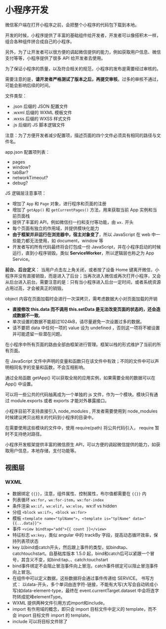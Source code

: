 # 小程序开发

微信客户端在打开小程序之前，会把整个小程序的代码包下载到本地。

开发的时候，小程序提供了丰富的基础组件给开发者，开发者可以像搭积木一样，组合各种组件拼合成自己的小程序。

另外，为了让开发者可以很方便的调起微信提供的能力，例如获取用户信息、微信支付等等，小程序提供了很多 API 给开发者去使用。

为了保证小程序的质量，以及符合相关的规范，小程序的发布是需要经过审核的。

需要注意的是，**请开发者严格测试了版本之后，再提交审核**，过多的审核不通过，可能会影响后续的时间。

文件类型：

- .json 后缀的 JSON 配置文件
- .wxml 后缀的 WXML 模板文件
- .wxss 后缀的 WXSS 样式文件
- .js 后缀的 JS 脚本逻辑文件

注意：为了方便开发者减少配置项，描述页面的四个文件必须具有相同的路径与文件名。

app.json 配置项列表：

- pages
- window?
- tabBar?
- networkTimeout?
- debug?

JS 逻辑层注意事项：

- 增加了 `App` 和 `Page` 对象，进行程序和页面的注册
- 增加了 `getApp()` 和 `getCurrentPages()` 方法，用来获取当前 App 实例和当前页面栈
- 提供了丰富的 API，例如微信扫一扫和支付等功能，由 `wx.` 开头
- 每个页面有独立的作用域，并提供模块化能力
- **由于框架并非运行在浏览器中，宿主对象变了**，所以 JavaScript 在 web 中一些能力都无法使用，如 document，window 等
- 开发者写的所有代码最终将会打包成一份 JavaScript，并在小程序启动的时候运行，直到小程序销毁。类似 **ServiceWorker**，所以逻辑层也称之为 App Service。

**前台、后台定义**： 当用户点击左上角关闭，或者按了设备 Home 键离开微信，小程序并没有直接销毁，而是进入了后台；当再次进入微信或再次打开小程序，又会从后台进入前台。需要注意的是：只有当小程序进入后台一定时间，或者系统资源占用过高，才会被真正的销毁。

object 内容在页面加载时会进行一次深拷贝，需考虑数据大小对页面加载的开销

- **直接修改 this.data 而不调用 this.setData 是无法改变页面的状态的，还会造成数据不一致**。
- 单次设置的数据不能超过1024kB，请尽量避免一次设置过多的数据。
- 请不要把 data 中任何一项的 value 设为 undefined ，否则这一项将不被设置并可能遗留一些潜在问题。

在小程序中所有页面的路由全部由框架进行管理。框架以栈的形式维护了当前的所有页面。

在 JavaScript 文件中声明的变量和函数只在该文件中有效；不同的文件中可以声明相同名字的变量和函数，不会互相影响。

通过全局函数 getApp() 可以获取全局的应用实例，如果需要全局的数据可以在 App() 中设置。

可以将一些公共的代码抽离成为一个单独的 js 文件，作为一个模块。模块只有通过 module.exports 或者 exports 才能对外暴露接口。

小程序目前不支持直接引入 node_modules , 开发者需要使用到 node_modules 时候建议拷贝出相关的代码到小程序的目录中。

​在需要使用这些模块的文件中，使用 require(path) 将公共代码引入， require 暂时不支持绝对路径。

小程序开发框架提供丰富的微信原生 API，可以方便的调起微信提供的能力，如获取用户信息，本地存储，支付功能等。

## 视图层

### WXML

- 数据绑定 `{{}}`，注意，组件属性、控制属性，布尔值都需要在 `{{}}` 内
- 列表循环 `wx:for`，`wx:for-item`，`wx:for-index`
- 条件渲染 `wx:if`，`wx:elif`，`wx:else`，wx:if vs hidden
- 分组 `<block wx:if>`，`<block wx:for>`
- 模板 `<template name="tplName">`，`<template is="tplName" data="{{...data}}">`
- 事件 `<view bindtap="add">{{ count }}</view>`
- 特征标志 `wx:key`，类似 angular 中的 trackBy 字段，提高动态循环效率，保持列表项状态
- key 以bind或catch开头，然后跟上事件的类型，如bindtap、catchtouchstart。自基础库版本 1.5.0 起，bind和catch后可以紧跟一个冒号，其含义不变，如bind:tap、、catch:touchstart
- bind事件绑定不会阻止冒泡事件向上冒泡，catch事件绑定可以阻止冒泡事件向上冒泡。
- 在组件中可以定义数据，这些数据将会通过事件传递给 SERVICE。 书写方式： 以data-开头，多个单词由连字符-链接，不能有大写(大写会自动转成小写)如data-element-type，最终在 event.currentTarget.dataset 中会将连字符转成驼峰elementType。
- WXML 提供两种文件引用方式import和include。
- import 有作用域的概念，即只会 import 目标文件中定义的 template，而不会 import 目标文件 import 的 template。
- include 可以将目标文件除了 <template/> <wxs/> 外的整个代码引入，相当于是拷贝到 include 位置，如：

### WXS

- WXS（WeiXin Script）是小程序的一套脚本语言，结合 WXML，可以构建出页面的结构
- wxs 与 javascript 是不同的语言，有自己的语法，并不和 javascript 一致
- wxs 的运行环境和其他 javascript 代码是隔离的，wxs 中不能调用其他 javascript 文件中定义的函数，也不能调用小程序提供的API
- 页面的脚本逻辑是在JsCore中运行，JsCore是一个没有窗口对象的环境，所以不能在脚本中使用window，也无法在脚本中操作组件
- wxs 函数不能作为组件的事件回调
- 由于运行环境的差异，在 iOS 设备上小程序内的 wxs 会比 javascript 代码快 2 ~ 20 倍。在 android 设备上二者运行效率无差异
- JSCore全称为JavaScriptCore，是苹果公司在iOS中加入的一个新的framework。该framework为OC与JS代码相互操作的提供了极大的便利。https://developer.apple.com/documentation/javascriptcore


```js
<!--wxml-->
<!-- 下面的 getMax 函数，接受一个数组，且返回数组中最大的元素的值 -->
<wxs module="m1">
var getMax = function(array) {
  var max = undefined;
  for (var i = 0; i < array.length; ++i) {
    max = max === undefined ?
      array[i] :
      (max >= array[i] ? max : array[i]);
  }
  return max;
}

module.exports.getMax = getMax;
</wxs>

<!-- 调用 wxs 里面的 getMax 函数，参数为 page.js 里面的 array -->
<view> {{m1.getMax(array)}} </view>
```

- WXS 代码可以编写在 wxml 文件中的 <wxs> 标签内，或以 .wxs 为后缀名的文件内。
- 一个模块要想对外暴露其内部的私有变量与函数，只能通过 module.exports 实现。
- wxs 模块均为单例，wxs 模块在第一次被引用时，会自动初始化为单例对象

### WXSS

- 与 CSS 相比，WXSS 扩展的特性有：**尺寸单位**，**样式导入**
- rpx（responsive pixel）: 可以根据屏幕宽度进行自适应。
- 建议：开发微信小程序时设计师可以用 iPhone6 作为视觉稿的标准。
- 注意： 在较小的屏幕上不可避免的会有一些毛刺，请在开发时尽量避免这种情况。
- 使用@import语句可以导入外联样式表，@import后跟需要导入的外联样式表的相对路径，用;表示语句结束。
- style：静态的样式统一写到 class 中。style 接收动态的样式，在运行时会进行解析，请尽量避免将静态的样式写进 style 中，以免影响渲染速度。
- class：用于指定样式规则，其属性值是样式规则中类选择器名(样式类名)的集合，样式类名不需要带上.，样式类名之间用空格分隔。
- 定义在 app.wxss 中的样式为全局样式，作用于每一个页面。在 page 的 wxss 文件中定义的样式为局部样式，只作用在对应的页面，并会覆盖 app.wxss 中相同的选择器。


目前小程序分包大小有以下限制：

整个小程序所有分包大小不超过 4M
单个分包/主包大小不能超过 2M

小程序一开始时代码包限制为 1MB，但我们收到了很多反馈说代码包大小不够用，经过评估后我们放开了这个限制，增加到 2MB 。代码包上限的增加对于开发者来说，能够实现更丰富的功能，但对于用户来说，也增加了下载流量和本地空间的占用。

对小程序进行分包，可以优化小程序首次启动的下载时间，以及在多团队共同开发时可以更好的解耦协作。

## 多线程 Worker

一些异步处理的任务，可以放置于 Worker 中运行，待运行结束后，再把结果返回到小程序主线程。Worker 运行于一个单独的全局上下文与线程中，不能直接调用主线程的方法。 Worker 与主线程之间的数据传输，双方使用 Worker.postMessage() 来发送数据，Worker.onMessage() 来接收数据，传输的数据并不是直接共享，而是被复制的。
